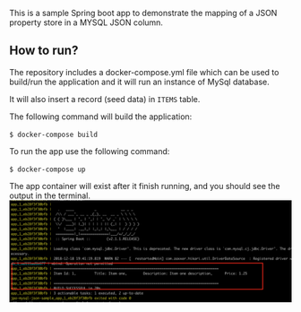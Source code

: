 This is a sample Spring boot app to demonstrate the mapping of a JSON property store in a MYSQL JSON column.

## How to run?
The repository includes a docker-compose.yml file which can be used to build/run the application and it will run an instance of MySql database.

It will also insert a record (seed data) in `ITEMS` table.

The following command will build the application:

`$ docker-compose build `

To run the app use the following command:

`$ docker-compose up`

The app container will exist after it finish running, and you should see the output in the terminal.
![Run Result](images/result.png)
